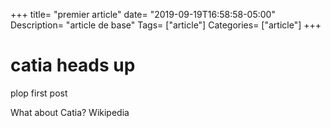 +++
title= "premier article"
date= "2019-09-19T16:58:58-05:00"
Description= "article de base"
Tags= ["article"]
Categories= ["article"]
+++

# catia heads up

plop first post

What about Catia?
Wikipedia